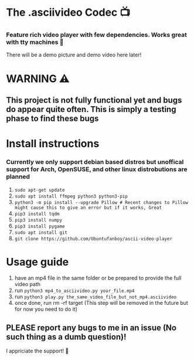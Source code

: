 # The .asciivideo Codec 📺
### Feature rich video player with few dependencies. Works great with tty machines 🚀

There will be a demo picture and demo video here later!

# WARNING ⚠️
## This project is not fully functional yet and bugs do appear quite often. This is simply a testing phase to find these bugs

# Install instructions

### Currently we only support debian based distros but unoffical support for Arch, OpenSUSE, and other linux distrobutions are planned

1. ``sudo apt-get update``
2. ``sudo apt install ffmpeg python3 python3-pip``
3. ``python3 -m pip install --upgrade Pillow # Recent changes to Pillow might cause this to give an error but if it works, Great``
4. ``pip3 install tqdm``
5. ``pip3 install numpy``
6. ``pip3 install pygame``
7. ``sudo apt install git``
8. ``git clone https://github.com/Ubuntufanboy/ascii-video-player``

# Usage guide

1. have an mp4 file in the same folder or be prepared to provide the full video path
2. run ``python3 mp4_to_asciivideo.py your_file.mp4``
3. run ``python3 play.py the_same_video_file_but_not_mp4.asciivideo``
4. once done, run rm -rf target (This step will be removed in the future but for now you need to do it)

## PLEASE report any bugs to me in an issue (No such thing as a dumb question)!

I appriciate the support! 🛐
